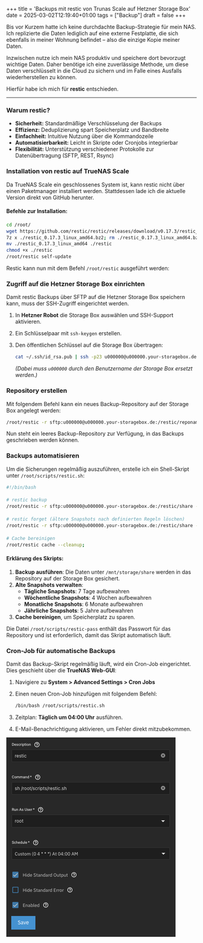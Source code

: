 +++
title = 'Backups mit restic von Trunas Scale auf Hetzner Storage Box'
date = 2025-03-02T12:19:40+01:00
tags = ["Backup"]
draft = false
+++

Bis vor Kurzem hatte ich keine durchdachte Backup-Strategie für mein NAS. Ich replizierte die Daten lediglich auf eine externe Festplatte, die sich ebenfalls in meiner Wohnung befindet – also die einzige Kopie meiner Daten.

Inzwischen nutze ich mein NAS produktiv und speichere dort bevorzugt wichtige Daten. Daher benötige ich eine zuverlässige Methode, um diese Daten verschlüsselt in die Cloud zu sichern und im Falle eines Ausfalls wiederherstellen zu können.

Hierfür habe ich mich für **restic** entschieden.

---

### Warum restic?

- **Sicherheit:** Standardmäßige Verschlüsselung der Backups
- **Effizienz:** Deduplizierung spart Speicherplatz und Bandbreite
- **Einfachheit:** Intuitive Nutzung über die Kommandozeile
- **Automatisierbarkeit:** Leicht in Skripte oder Cronjobs integrierbar
- **Flexibilität:** Unterstützung verschiedener Protokolle zur Datenübertragung (SFTP, REST, Rsync)


### Installation von restic auf TrueNAS Scale

Da TrueNAS Scale ein geschlossenes System ist, kann restic nicht über einen Paketmanager installiert werden. Stattdessen lade ich die aktuelle Version direkt von GitHub herunter.

#### Befehle zur Installation:

```bash
cd /root/
wget https://github.com/restic/restic/releases/download/v0.17.3/restic_0.17.3_linux_amd64.bz2
7z x ./restic_0.17.3_linux_amd64.bz2; rm ./restic_0.17.3_linux_amd64.bz2
mv ./restic_0.17.3_linux_amd64 ./restic
chmod +x ./restic
/root/restic self-update
```

Restic kann nun mit dem Befehl `/root/restic` ausgeführt werden:

### Zugriff auf die Hetzner Storage Box einrichten

Damit restic Backups über SFTP auf die Hetzner Storage Box speichern kann, muss der SSH-Zugriff eingerichtet werden.
1. In **Hetzner Robot** die Storage Box auswählen und SSH-Support aktivieren.
2. Ein Schlüsselpaar mit `ssh-keygen` erstellen.
3. Den öffentlichen Schlüssel auf die Storage Box übertragen:

   ```bash
   cat ~/.ssh/id_rsa.pub | ssh -p23 u000000@u000000.your-storagebox.de install-ssh-key
   ```
   *(Dabei muss `u000000` durch den Benutzername der Storage Box ersetzt werden.)*


### Repository erstellen

Mit folgendem Befehl kann ein neues Backup-Repository auf der Storage Box angelegt werden:

```bash
/root/restic -r sftp:u000000@u000000.your-storagebox.de:/restic/reponame init
```

Nun steht ein leeres Backup-Repository zur Verfügung, in das Backups geschrieben werden können.

### Backups automatisieren

Um die Sicherungen regelmäßig auszuführen, erstelle ich ein Shell-Skript unter `/root/scripts/restic.sh`:

```bash
#!/bin/bash

# restic backup
/root/restic -r sftp:u000000@u000000.your-storagebox.de:/restic/share --password-file "/root/scripts/restic-pass" --tag auto backup /mnt/storage/share;

# restic forget (ältere Snapshots nach definierten Regeln löschen)
/root/restic -r sftp:u000000@u000000.your-storagebox.de:/restic/share --password-file "/root/scripts/restic-pass" forget --prune --keep-tag keep --keep-daily 7 --keep-weekly 4 --keep-monthly 6 --keep-yearly 5;

# Cache bereinigen
/root/restic cache --cleanup;
```

#### Erklärung des Skripts:
1. **Backup ausführen**: Die Daten unter `/mnt/storage/share` werden in das Repository auf der Storage Box gesichert.
2. **Alte Snapshots verwalten**:
   - **Tägliche Snapshots**: 7 Tage aufbewahren
   - **Wöchentliche Snapshots**: 4 Wochen aufbewahren
   - **Monatliche Snapshots**: 6 Monate aufbewahren
   - **Jährliche Snapshots**: 5 Jahre aufbewahren
3. **Cache bereinigen**, um Speicherplatz zu sparen.

Die Datei `/root/scripts/restic-pass` enthält das Passwort für das Repository und ist erforderlich, damit das Skript automatisch läuft.

### Cron-Job für automatische Backups

Damit das Backup-Skript regelmäßig läuft, wird ein Cron-Job eingerichtet.  
Dies geschieht über die **TrueNAS Web-GUI**:

1. Navigiere zu **System > Advanced Settings > Cron Jobs**
2. Einen neuen Cron-Job hinzufügen mit folgendem Befehl:
   
   ```bash
   /bin/bash /root/scripts/restic.sh
   ```
3. Zeitplan: **Täglich um 04:00 Uhr** ausführen.
4. E-Mail-Benachrichtigung aktivieren, um Fehler direkt mitzubekommen.

![restic Cron Job](images/restic-cronjob.png)